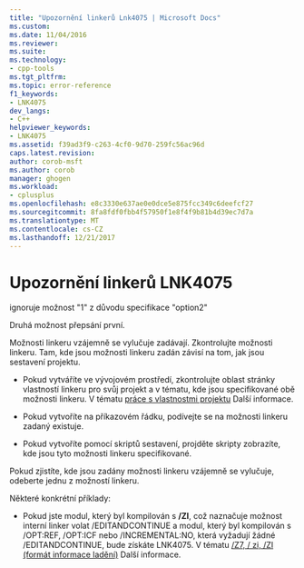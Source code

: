 ```yaml
---
title: "Upozornění linkerů Lnk4075 | Microsoft Docs"
ms.custom: 
ms.date: 11/04/2016
ms.reviewer: 
ms.suite: 
ms.technology:
- cpp-tools
ms.tgt_pltfrm: 
ms.topic: error-reference
f1_keywords:
- LNK4075
dev_langs:
- C++
helpviewer_keywords:
- LNK4075
ms.assetid: f39ad3f9-c263-4cf0-9d70-259fc56ac96d
caps.latest.revision: 
author: corob-msft
ms.author: corob
manager: ghogen
ms.workload:
- cplusplus
ms.openlocfilehash: e8c3330e637ae0e0dce5e875fcc349c6deefcf27
ms.sourcegitcommit: 8fa8fdf0fbb4f57950f1e8f4f9b81b4d39ec7d7a
ms.translationtype: MT
ms.contentlocale: cs-CZ
ms.lasthandoff: 12/21/2017
---
```

# <a name="linker-tools-warning-lnk4075"></a>Upozornění linkerů LNK4075
ignoruje možnost "1" z důvodu specifikace "option2"  
  
 Druhá možnost přepsání první.  
  
 Možnosti linkeru vzájemně se vylučuje zadávají.  Zkontrolujte možnosti linkeru.  Tam, kde jsou možnosti linkeru zadán závisí na tom, jak jsou sestavení projektu.  
  
-   Pokud vytváříte ve vývojovém prostředí, zkontrolujte oblast stránky vlastností linkeru pro svůj projekt a v tématu, kde jsou specifikované obě možnosti linkeru.  V tématu [práce s vlastnostmi projektu](../../ide/working-with-project-properties.md) Další informace.  
  
-   Pokud vytvoříte na příkazovém řádku, podívejte se na možnosti linkeru zadaný existuje.  
  
-   Pokud vytvoříte pomocí skriptů sestavení, projděte skripty zobrazíte, kde jsou tyto možnosti linkeru specifikované.  
  
 Pokud zjistíte, kde jsou zadány možnosti linkeru vzájemně se vylučuje, odeberte jednu z možností linkeru.  
  
 Některé konkrétní příklady:  
  
-   Pokud jste modul, který byl kompilován s **/ZI**, což naznačuje možnost interní linker volat /EDITANDCONTINUE a modul, který byl kompilován s /OPT:REF, /OPT:ICF nebo /INCREMENTAL:NO, která vyžadují žádné /EDITANDCONTINUE, bude získáte LNK4075.  V tématu [/Z7, / zi, /ZI (formát informace ladění)](../../build/reference/z7-zi-zi-debug-information-format.md) Další informace.